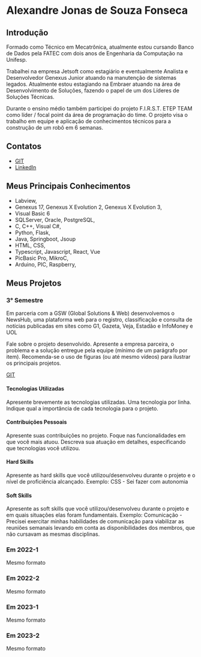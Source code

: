 # Alexandre Jonas de Souza Fonseca

## Introdução

Formado como Técnico em Mecatrônica, atualmente estou cursando Banco de Dados pela FATEC com dois anos de Engenharia da Computação na Unifesp.

Trabalhei na empresa Jetsoft como estagiário e eventualmente Analista e Desenvolvedor Genexus Junior atuando na manutenção de sistemas legados. Atualmente estou estagiando na Embraer atuando na área de Desenvolvimento de Soluções, fazendo o papel de um dos Líderes de Soluções Técnicas.

Durante o ensino médio também participei do projeto F.I.R.S.T. ETEP TEAM como líder / focal point da área de programação do time. O projeto visa o trabalho em equipe e aplicação de conhecimentos técnicos para a construção de um robô em 6 semanas.

## Contatos
* [GIT](https://github.com/AlexandreJonas)
* [LinkedIn](https://www.linkedin.com/in/alexandre-jonas-de-souza-fonseca-989920181/)

## Meus Principais Conhecimentos

- Labview,
- Genexus 17, Genexus X Evolution 2, Genexus X Evolution 3,
- Visual Basic 6
- SQLServer, Oracle, PostgreSQL,
- C, C++, Visual C#,
- Python, Flask,
- Java, Springboot, Jsoup
- HTML, CSS,
- Typescript, Javascript, React, Vue
- PicBasic Pro, MikroC,
- Arduino, PIC, Raspberry,

## Meus Projetos

### 3° Semestre
Em parceria com a GSW (Global Solutions & Web) desenvolvemos o NewsHub, uma plataforma web para o registro, classificação e consulta de notícias publicadas em sites como G1, Gazeta, Veja, Estadão e InfoMoney e UOL

Fale sobre o projeto desenvolvido. Apresente a empresa parceira, o problema e a solução entregue pela equipe (mínimo de um parágrafo por item). Recomenda-se o uso de figuras (ou até mesmo vídeos) para ilustrar os principais projetos.

[GIT](https://www.git.com)

#### Tecnologias Utilizadas
Apresente brevemente as tecnologias utilizadas. Uma tecnologia por linha. Indique qual a importância de cada tecnologia para o projeto.

#### Contribuições Pessoais
Apresente suas contribuições no projeto. Foque nas funcionalidades em que você mais atuou. Descreva sua atuação em detalhes, especificando que tecnologias você utilizou.

#### Hard Skills
Apresente as hard skills que você utilizou/desenvolveu durante o projeto e o nível de proficiência alcançado. Exemplo: CSS - Sei fazer com autonomia

#### Soft Skills
Apresente as soft skills que você utilizou/desenvolveu durante o projeto e em quais situações elas foram fundamentais. Exemplo: Comunicação - Precisei exercitar minhas habilidades de comunicação para viabilizar as reuniões semanais levando em conta as disponibilidades dos membros, que não cursavam as mesmas disciplinas.

### Em 2022-1
Mesmo formato

### Em 2022-2
Mesmo formato

### Em 2023-1
Mesmo formato

### Em 2023-2
Mesmo formato






